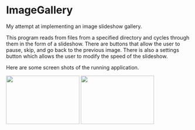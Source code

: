 # ImageGallery
My attempt at implementing an image slideshow gallery.

This program reads from files from a specified directory and cycles through them in the form of a slideshow.
There are buttons that allow the user to pause, skip, and go back to the previous image. There is also a 
settings button which allows the user to modify the speed of the slideshow. 

Here are some screen shots of the running application.

<img src="https://github.com/joshuapanicker/ImageGallery/assets/141520141/a7ccafc6-4ce7-4c84-93fa-da0f436fc6ec" width="200" height="133">
<img src="https://github.com/joshuapanicker/ImageGallery/assets/141520141/0446e6dc-2586-4198-92da-91d54754ca99" width="200" height="133">
